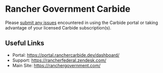 # Rancher Government Carbide

Please [submit any issues](https://github.com/ranchergovernment/carbide/issues) encountered in using the Carbide portal or taking advantage of your licensed Carbide subscription(s).

## Useful Links

- Portal: https://portal.ranchercarbide.dev/dashboard/
- Support: https://rancherfederal.zendesk.com/
- Main Site: https://ranchergovernment.com/
